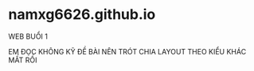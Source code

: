 # namxg6626.github.io
WEB BUỔI 1

EM ĐỌC KHÔNG KỸ ĐỀ BÀI NÊN TRÓT CHIA LAYOUT THEO KIỂU KHÁC MẤT RỒI
